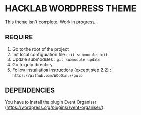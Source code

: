 # HACKLAB WORDPRESS THEME
This theme isn't complete. Work in progress...

## REQUIRE
1. Go to the root of the project
2. Init local configuration file : `git submodule init`
3. Update submodules : `git submodule update`
4. Go to gulp directory
5. Follow installation instructions (except step 2.2) : `https://github.com/WOoOinux/gulp`

## DEPENDENCIES
You have to install the plugin Event Organiser (https://wordpress.org/plugins/event-organiser/).
